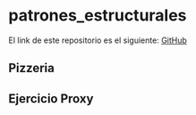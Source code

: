 # patrones_estructurales

El link de este repositorio es el siguiente: [GitHub](https://github.com/joseluis031/patrones_estructurales.git)

## Pizzeria

## Ejercicio Proxy
